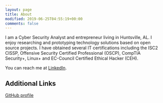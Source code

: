 ```yaml
---
layout: page
title: About
modified: 2019-06-25T04:55:19+00:00
comments: false
---
```


I am a Cyber Security Analyst and entrepreneur living in Huntsville, AL. I enjoy researching and prototyping technology solutions based on open source projects. I have obtained several IT certifications including the ISC2 CISSP, Offensive Security Certified Professional (OSCP), CompTIA Security+, Linux+ and EC-Council Certified Ethical Hacker (CEH).

You can reach me at [LinkedIn](https://www.linkedin.com/in/timothy-mullican-oscp-cissp-63476966).

## Additional Links

[GitHub profile](https://github.com/tjmullicani)